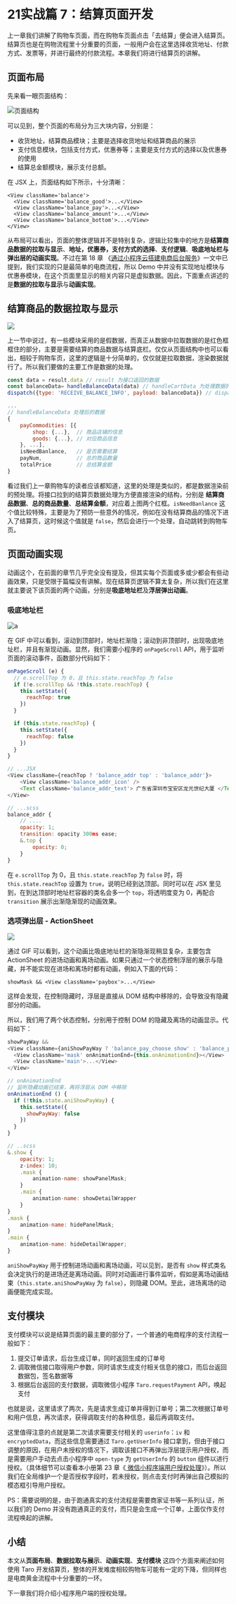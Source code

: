 ### 
# 21实战篇 7：结算页面开发

上一章我们讲解了购物车页面，而在购物车页面点击「去结算」便会进入结算页。结算页也是在购物流程里十分重要的页面，一般用户会在这里选择收货地址、付款方式、发票等，并进行最终的付款流程。本章我们将进行结算页的讲解。


## 页面布局

先来看一眼页面结构：

![页面结构](https://user-gold-cdn.xitu.io/2018/11/13/16708f0c005d5c18?w=312&h=1040&f=png&s=108464)

可以见到，整个页面的布局分为三大块内容，分别是：

- 收货地址，结算商品模块；主要是选择收货地址和结算商品的展示
- 支付信息模块，包括支付方式，优惠券等；主要是支付方式的选择以及优惠券的使用
- 结算总金额模块，展示支付总额。

在 JSX 上，页面结构如下所示，十分清晰：

```
<View className='balance'>
  <View className='balance_good'>...</View>
  <View className='balance_pay'>...</View>
  <View className='balance_amount'>...</View>
  <View className='balance_bottom'>...</View>
</View>
```

从布局可以看出，页面的整体逻辑并不是特别复杂，逻辑比较集中的地方是**结算商品数据的拉取与显示**、**地址，优惠券，支付方式的选择**、**支付逻辑**、**吸底地址栏与弹出层的动画实现**。不过在第 18 章 《[通过小程序云搭建电商后台服务](https://juejin.im/book/5b73a131f265da28065fb1cd/section/5b74ec7be51d45556f41c126)》一文中已提到，我们实现的只是最简单的电商流程，所以 Demo 中并没有实现地址模块与优惠券模块，在这个页面里显示的相关内容只是虚拟数据。因此，下面重点讲述的是**数据的拉取与显示**与**动画实现**。


## 结算商品的数据拉取与显示


![](https://user-gold-cdn.xitu.io/2018/11/13/16708fae4b5685a3?w=760&h=1336&f=png&s=277572)

上一节中说过，有一些模块采用的是假数据，而真正从数据中拉取数据的是红色框框住的部分，主要是需要结算的商品数据与结算底栏。仅仅从页面结构中也可以看出，相较于购物车页，这里的逻辑是十分简单的，仅仅就是拉取数据，渲染数据就行了。所以我们要做的主要工作是数据的处理。

```JavaScript
const data = result.data // result 为接口返回的数据
const balanceData= handleBalanceData(data) // handleCartData 为处理数据的函数
dispatch({type: 'RECEIVE_BALANCE_INFO', payload: balanceData}) // dispatch 处理过后的函数

...
// handleBalanceData 处理后的数据
{
    payCommodities: [{
        shop: {...},  // 商品店铺的信息
        goods: {...}, // 对应商品信息
    }, ...],
    isNeedBanlance,   // 是否需要结算
    payNum,           // 总的商品数量
    totalPrice        // 总结算金额
}
```

看过我们上一章购物车的读者应该都知道，这里的处理是类似的，都是数据渲染前的预处理。将接口拉到的结算页数据处理为方便直接渲染的结构，分别是 **结算商品数据**、**总的商品数量**、**总结算金额**，对应着上图两个红框。`isNeedBanlance` 这个值比较特殊，主要是为了预防一些意外的情况，例如在没有结算商品的情况下进入了结算页，这时候这个值就是 `false`，然后会进行一个处理，自动跳转到购物车页。

## 页面动画实现

动画这个，在前面的章节几乎完全没有提及，但其实每个页面或多或少都会有些动画效果，只是受限于篇幅没有讲解。现在结算页逻辑不算太复杂，所以我们在这里就主要说下该页面的两个动画，分别是**吸底地址栏**及**浮层弹出动画**。


### 吸底地址栏

![a](https://user-gold-cdn.xitu.io/2018/10/8/1665172698cfedae?w=314&h=563&f=gif&s=443466)

在 GIF 中可以看到，滚动到顶部时，地址栏渐隐；滚动到非顶部时，出现吸底地址栏，并且有渐现动画。显然，我们需要小程序的 `onPageScroll` API，用于监听页面的滚动事件，函数部分代码如下：

```JavaScript
onPageScroll (e) {
  // e.scrollTop 为 0，且 this.state.reachTop 为 false
  if (!e.scrollTop && !this.state.reachTop) {
    this.setState({
      reachTop: true
    })
  }

  if (this.state.reachTop) {
    this.setState({
      reachTop: false
    })
  }
}

// ...JSX
<View className={reachTop ? 'balance_addr top' : 'balance_addr'}>
    <View className='balance_addr_icon' />
	<Text className='balance_addr_text'> 广东省深圳市宝安区龙光世纪大厦 </Text>
</View>

// ...scss
balance_addr {
	// ....
    opacity: 1;
    transition: opacity 300ms ease;
    &.top {
        opacity: 0;
    }
}
```

在 `e.scrollTop` 为 0，且 `this.state.reachTop` 为 `false` 时，将 `this.state.reachTop` 设置为 `true`，说明已经到达顶部。同时可以在 JSX 里见到，在到达顶部时地址栏容器的类名会多一个 `top`，将透明度变为 0，再配合 `transition` 展示出渐隐渐现的动画效果。


### 选项弹出层 - ActionSheet 

![](https://user-gold-cdn.xitu.io/2018/10/8/166517269d373733?w=314&h=563&f=gif&s=176695)

通过 GIF 可以看到，这个动画比吸底地址栏的渐隐渐现稍显复杂，主要包含 ActionSheet 的进场动画和离场动画。如果只通过一个状态控制浮层的展示与隐藏，并不能实现在进场和离场时都有动画，例如入下面的代码：

```
showMask && <View className='paybox'>...</View>
```

这样会发现，在控制隐藏时，浮层是直接从 DOM 结构中移除的，会导致没有隐藏部分的动画。

所以，我们用了两个状态控制，分别用于控制 DOM 的隐藏及离场的动画显示。代码如下：

```JavaScript
showPayWay &&
<View className={aniShowPayWay ? 'balance_pay_choose show' : 'balance_pay_choose'}>
  <View className='mask' onAnimationEnd={this.onAnimationEnd}></View>
  <View className='main'>...</View>
</View>

// onAnimationEnd
// 监听隐藏动画已结束，再将浮层从 DOM 中移除
onAnimationEnd () {
  if (!this.state.aniShowPayWay) {
    this.setState({
      showPayWay: false
    })
  }
}

// ..scss
&.show {
    opacity: 1;
    z-index: 10;
    .mask {
        animation-name: showPanelMask;
    }
    .main {
        animation-name: showDetailWrapper
    }
}
.mask {
    animation-name: hidePanelMask;
}
.main {
    animation-name: hideDetailWrapper;
}
```

`aniShowPayWay` 用于控制进场动画和离场动画，可以见到，是否有 `show` 样式类名会决定执行的是进场还是离场动画。同时对动画进行事件监听，假如是离场动画结束（`this.state.aniShowPayWay` 为 `false`），则隐藏 DOM。至此，进场离场的动画便能完成实现。

## 支付模块

支付模块可以说是结算页面的最主要的部分了，一个普通的电商程序的支付流程一般如下：

1. 提交订单请求，后台生成订单，同时返回生成的订单号
2. 调取微信接口取得用户参数，同时请求生成支付相关信息的接口，而后台返回数据包，签名数据等
3. 根据后台返回的支付数据，调取微信小程序 `Taro.requestPayment` API，唤起支付

也就是说，这里请求了两次，先是请求生成订单并得到订单号；第二次根据订单号和用户信息，再次请求，获得调取支付的各种信息，最后再调取支付。

这里值得注意的点就是第二次请求需要支付相关的 `userinfo`：`iv` 和 `encryptedData`，而这些信息需要通过 `Taro.getUserInfo` 接口拿到，但由于接口调整的原因，在用户未授权的情况下，调取该接口不再弹出浮层提示用户授权，而是需要用户手动去点击小程序中 `open-type` 为 `getUserInfo` 的 `button` 组件以进行授权。（具体细节可以查看本小册第 23 章《[ 微信小程序端用户授权处理](https://juejin.im/book/5b73a131f265da28065fb1cd/section/5b74eccb6fb9a009982deb47)》）。所以我们在全局维护一个是否授权字段时，若未授权，则点击支付时再弹出自己模拟的模态框引导用户授权。

PS：需要说明的是，由于跑通真实的支付流程是需要商家证书等一系列认证，所以我们的 Demo 并没有跑通真正的支付，而只是会生成一个订单，上面仅作支付流程唤起的讲解。


## 小结

本文从**页面布局**、**数据拉取与展示**、**动画实现**、**支付模块** 这四个方面来阐述如何使用 Taro 开发结算页，整体的开发难度相较购物车可能有一定的下降，但同样也是电商黄金流程中十分重要的一环。

下一章我们将介绍小程序用户端的授权处理。
